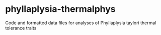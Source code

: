 # phyllaplysia-thermalphys
Code and formatted data files for analyses of Phyllaplysia taylori thermal tolerance traits
